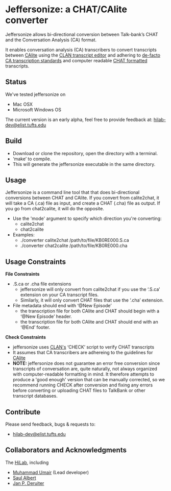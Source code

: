 # Jeffersonize: a CHAT/CAlite converter
Jeffersonize allows bi-directional conversion between Talk-bank’s CHAT and the Conversation Analysis (CA) format. 

It enables conversation analysis (CA) transcribers to convert transcripts between [CAlite](https://github.com/saulalbert/CABNC/wiki/CHAT-CA-lite) using the [CLAN transcript editor](http://dali.talkbank.org/clan/) and adhering to [de-facto CA transcription standards](https://us.sagepub.com/en-us/nam/transcribing-for-social-research/book237847) and computer readable [CHAT formatted](https://talkbank.org/manuals/CHAT.pdf) transcripts.


## Status

We've tested jeffersonize on
* Mac OSX
* Microsoft Windows OS

The current version is an early alpha, feel free to provide feedback at: hilab-dev@elist.tufts.edu

## Build 
* Download or clone the repository, open the directory with a terminal.
* ‘make’ to compile.
* This will generate the jeffersonize executable in the same directory. 

## Usage

Jeffersonize is a command line tool that that does bi-directional conversions between CHAT and CAlite. If you convert from calite2chat, it will take a CA (.ca) file as input, and create a CHAT (.cha) file as output. If you go from chat2calite, it will do the opposite.

* Use the 'mode' argument to specify which direction you're converting:
  * calite2chat
  * chat2calite
* Examples:
  * ./converter calite2chat /path/to/file/KB0RE000.S.ca
  * ./converter chat2calite /path/to/file/KB0RE000.cha

## Usage Constraints

**File Constraints**
* .S.ca or .cha file extensions
  * jeffersonize will only convert from calite2chat if you use the ‘.S.ca’ extension on your CA transcript files.
  * Similarly, it will only convert CHAT files that use the ‘.cha’ extension.
* File metadata should end with ‘@New Episode’
  * the transcription file for both CAlite and CHAT should begin with a ‘@New Episode’ header.
  * the transcription file for both CAlite and CHAT should end with an ‘@End’ footer.

**Check Constraints**
* jeffersonize uses [CLAN's](http://dali.talkbank.org/clan/) ‘CHECK’ script to verify CHAT transcripts
* It assumes that CA transcribers are adhereing to the guidelines for [CAlite](https://github.com/saulalbert/CABNC/wiki/CHAT-CA-lite)
* **NOTE:** jeffersonize does not guarantee an error free conversion since transcripts of conversation are, quite naturally, not always organized with computer-readable formatting in mind. It therefore attempts to produce a 'good enough' version that can be manually corrected, so we recommend running CHECK after conversion and fixing any errors before converting or uploading CHAT files to TalkBank or other transcript databases.

  
## Contribute

Please send feedback, bugs & requests to:
* hilab-dev@elist.tufts.edu

## Collaborators and Acknowledgments

The [HiLab](https://sites.tufts.edu/hilab/people/), including

* [Muhammad Umair](http://sites.tufts.edu/hilab/people) (Lead developer)
* [Saul Albert](http://twitter.com/saul)
* [Jan P. Deruiter](http://twitter.com/jpderuiter)




